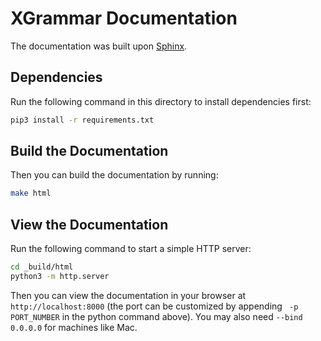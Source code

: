 # XGrammar Documentation

The documentation was built upon [Sphinx](https://www.sphinx-doc.org/en/master/).

## Dependencies

Run the following command in this directory to install dependencies first:

```bash
pip3 install -r requirements.txt
```

## Build the Documentation

Then you can build the documentation by running:

```bash
make html
```

## View the Documentation

Run the following command to start a simple HTTP server:

```bash
cd _build/html
python3 -m http.server
```

Then you can view the documentation in your browser at `http://localhost:8000` (the port can be customized by appending ` -p PORT_NUMBER` in the python command above). You may also need `--bind 0.0.0.0` for machines like Mac.
